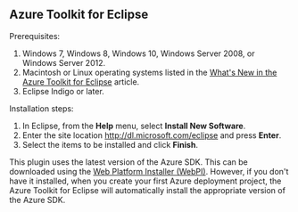 ## Azure Toolkit for Eclipse
Prerequisites:

1. Windows 7, Windows 8, Windows 10, Windows Server 2008, or Windows Server 2012.
2. Macintosh or Linux operating systems listed in the [What's New in the Azure Toolkit for Eclipse] article.
3. Eclipse Indigo or later.

Installation steps:

1. In Eclipse, from the **Help** menu, select **Install New Software**.
2. Enter the site location <http://dl.microsoft.com/eclipse> and press **Enter**.
3. Select the items to be installed and click **Finish**.

This plugin uses the latest version of the Azure SDK. This can be downloaded using the [Web Platform Installer (WebPI)]. However, if you don't have it installed, when you create your first Azure deployment project, the Azure Toolkit for Eclipse will automatically install the appropriate version of the Azure SDK.

<!-- URL List -->

[What's New in the Azure Toolkit for Eclipse]: http://go.microsoft.com/fwlink/?LinkId=690333

[Web Platform Installer (WebPI)]: http://go.microsoft.com/fwlink/?LinkID=252838